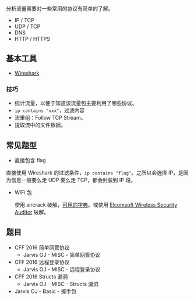 分析流量需要对一些常用的协议有简单的了解。

- IP / TCP
- UDP / TCP
- DNS
- HTTP / HTTPS

## 基本工具

- [Wireshark](http://tools.40huo.cn/#!web.md#抓包)

### 技巧

- 统计流量，以便于知道该流量包主要利用了哪些协议。
- `ip contains "xxx"`，过滤内容
- 流重组：Follow TCP Stream。
- 提取流中的文件数据。

## 常见题型

- 直接包含 flag

直接使用 Wireshark 的过滤条件，`ip contains "flag"`。之所以会选择 IP，是因为信息一般要么走 UDP 要么走 TCP，都会封装到 IP 段。
- WiFi 包

  使用 aircrack 破解，[可用的字典](https://github.com/berzerk0/Probable-Wordlists)。或使用 [Elcomsoft Wireless Security Auditor](http://tools.40huo.cn/#!MISC.md#无线密码) 破解。


## 题目

- CFF 2016 简单网管协议
  - Jarvis OJ - MISC - 简单网管协议
- CFF 2016 远程登录协议
  - Jarvis OJ - MISC - 远程登录协议
- CFF 2016 Structs 漏洞
  - Jarvis OJ - MISC - Structs 漏洞
- Jarvis OJ - Basic - 握手包